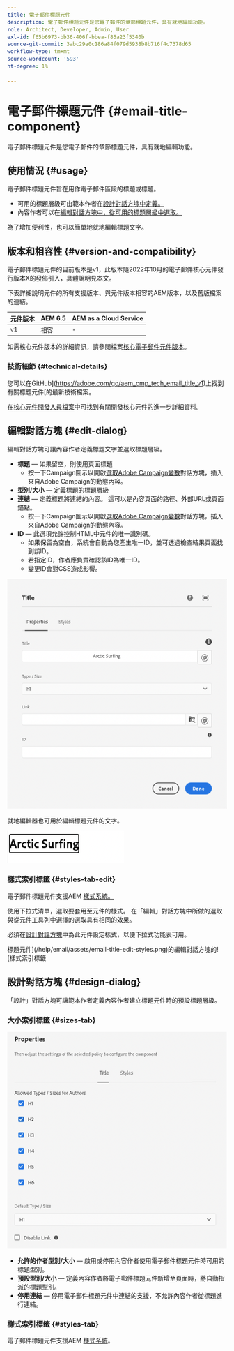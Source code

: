 ```yaml
---
title: 電子郵件標題元件
description: 電子郵件標題元件是您電子郵件的章節標題元件，具有就地編輯功能。
role: Architect, Developer, Admin, User
exl-id: f65b6973-bb36-406f-bbea-f85a23f5340b
source-git-commit: 3abc29e0c186a84f079d5938b8b716f4c7378d65
workflow-type: tm+mt
source-wordcount: '593'
ht-degree: 1%

---
```



# 電子郵件標題元件 {#email-title-component}

電子郵件標題元件是您電子郵件的章節標題元件，具有就地編輯功能。

## 使用情況 {#usage}

電子郵件標題元件旨在用作電子郵件區段的標題或標題。

* 可用的標題層級可由範本作者在[設計對話方塊中定義。](#design-dialog)
* 內容作者可以在[編輯對話方塊中，從可用的標題層級中選取。](#edit-dialog)

為了增加便利性，也可以簡單地就地編輯標題文字。

## 版本和相容性 {#version-and-compatibility}

電子郵件標題元件的目前版本是v1，此版本隨2022年10月的電子郵件核心元件發行版本X的發佈引入，具體說明見本文。

下表詳細說明元件的所有支援版本、與元件版本相容的AEM版本，以及舊版檔案的連結。

| 元件版本 | AEM 6.5 | AEM as a Cloud Service  |
|---|---|---|
| v1 | 相容 | - |

如需核心元件版本的詳細資訊，請參閱檔案[核心電子郵件元件版本](/help/versions.md)。

### 技術細節 {#technical-details}

您可以在GitHub](https://adobe.com/go/aem_cmp_tech_email_title_v1)上找到有關標題元件[的最新技術檔案。

在[核心元件開發人員檔案](/help/developing/overview.md)中可找到有關開發核心元件的進一步詳細資料。

## 編輯對話方塊 {#edit-dialog}

編輯對話方塊可讓內容作者定義標題文字並選取標題層級。

* **標題** — 如果留空，則使用頁面標題
   * 按一下Campaign圖示以開啟[選取Adobe Campaign變數](/help/email/campaign-variables.md)對話方塊，插入來自Adobe Campaign的動態內容。
* **型別/大小** — 定義標題的標題層級
* **連結** — 定義標題將連結的內容。 這可以是內容頁面的路徑、外部URL或頁面錨點。
   * 按一下Campaign圖示以開啟[選取Adobe Campaign變數](/help/email/campaign-variables.md)對話方塊，插入來自Adobe Campaign的動態內容。
* **ID** — 此選項允許控制HTML中元件的唯一識別碼。
   * 如果保留為空白，系統會自動為您產生唯一ID，並可透過檢查結果頁面找到該ID。
   * 若指定ID，作者應負責確認該ID為唯一ID。
   * 變更ID會對CSS造成影響。

![電子郵件標題元件的編輯對話方塊](/help/email/assets/email-title-edit.png)

就地編輯器也可用於編輯標題元件的文字。

![就地編輯電子郵件標題元件](/help/email/assets/email-title-edit-inline.png)

### 樣式索引標籤 {#styles-tab-edit}

電子郵件標題元件支援AEM [樣式系統。](/help/get-started/authoring.md#component-styling)

使用下拉式清單，選取要套用至元件的樣式。 在「編輯」對話方塊中所做的選取與從元件工具列中選擇的選取具有相同的效果。

必須在[設計對話方塊](#design-dialog)中為此元件設定樣式，以便下拉式功能表可用。

標題元件](/help/email/assets/email-title-edit-styles.png)的編輯對話方塊的![樣式索引標籤

## 設計對話方塊 {#design-dialog}

「設計」對話方塊可讓範本作者定義內容作者建立標題元件時的預設標題層級。

### 大小索引標籤 {#sizes-tab}

![標題元件的設計對話方塊](/help/email/assets/email-title-design.png)

* **允許的作者型別/大小** — 啟用或停用內容作者使用電子郵件標題元件時可用的標題型別。
* **預設型別/大小** — 定義內容作者將電子郵件標題元件新增至頁面時，將自動指派的標題型別。
* **停用連結** — 停用電子郵件標題元件中連結的支援，不允許內容作者從標題進行連結。

### 樣式索引標籤 {#styles-tab}

電子郵件標題元件支援AEM [樣式系統](/help/get-started/authoring.md#component-styling)。
